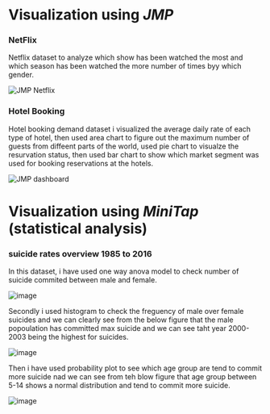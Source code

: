 # Visualization using *JMP*


### NetFlix
Netflix dataset to analyze which show has been watched the most and which season has been watched the more number of times byy which gender.

![JMP Netflix](https://user-images.githubusercontent.com/61301712/103338104-4ecd1d80-4a4b-11eb-8bed-5ca45c271d37.PNG)




### Hotel Booking
Hotel booking demand dataset i visualized the average daily rate of each type of hotel, then used area chart to figure out the maximum number of guests from diffeent parts of the world, used pie chart to visualze the resurvation status, then used bar chart to show which market segment was used for booking reservations at the hotels.

![JMP dashboard](https://user-images.githubusercontent.com/61301712/103338083-3d841100-4a4b-11eb-873e-70ba597861fa.PNG)






# Visualization using *MiniTap* (statistical analysis)

### suicide rates overview 1985 to 2016
In this dataset, i have used one way anova model to check number of suicide commited between male and female.

![image](https://user-images.githubusercontent.com/61301712/103496387-08d9d600-4e0c-11eb-88aa-d9e3a6c4c876.png)



Secondly i used histogram to check the freguency of male over female suicides and we can clearly see from the below figure that the male popoulation has committed max suicide and we can see taht year 2000-2003 being the highest for suicides.

![image](https://user-images.githubusercontent.com/61301712/103496532-9b7a7500-4e0c-11eb-9cad-55966bf8b243.png)



Then i have used probability plot to see which age group are tend to commit more suicide nad we can see from teh blow figure that age group between 5-14 shows a normal distribution and tend to commit more suicide.

![image](https://user-images.githubusercontent.com/61301712/103496647-0926a100-4e0d-11eb-92c6-a934d5c00758.png)
